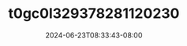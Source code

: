 --- 
title: "t0gc0l329378281120230"
description: "  bokep t0gc0l329378281120230 simontok full  "
date: 2024-06-23T08:33:43-08:00
file_code: "7nte3yybkmdg"
draft: false
cover: "3ozrt2cn6it6z6y3.jpg"
tags: ["indo", "bokep-indo", "bokep-viral", "bokep-ig"]
length: 107
fld_id: "1482565"
foldername: "ABITA"
categories: ["ABITA"]
views: 0
---